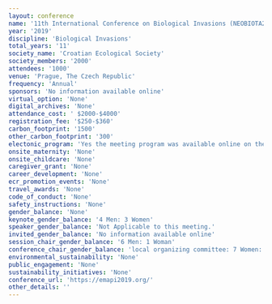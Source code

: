 ```yaml
---
layout: conference 
name: '11th International Conference on Biological Invasions (NEOBIOTA2019)'
year: '2019'
discipline: 'Biological Invasions'
total_years: '11'
society_name: 'Croatian Ecological Society'
society_members: '2000'
attendees: '1000'
venue: 'Prague, The Czech Republic'
frequency: 'Annual'
sponsors: 'No information available online'
virtual_option: 'None'
digital_archives: 'None'
attendance_cost: ' $2000-$4000'
registration_fee: '$250-$360'
carbon_footprint: '1500'
other_carbon_footprint: '300'
electonic_program: 'Yes the meeting program was available online on the conference website.'
onsite_maternity: 'None'
onsite_childcare: 'None'
caregiver_grant: 'None'
career_development: 'None'
ecr_promotion_events: 'None'
travel_awards: 'None'
code_of_conduct: 'None'
safety_instructions: 'None'
gender_balance: 'None'
keynote_gender_balance: '4 Men: 3 Women'
speaker_gender_balance: 'Not Applicable to this meeting.'
invited_gender_balance: 'No information available online'
session_chair_gender_balance: '6 Men: 1 Woman'
conference_chair_gender_balance: 'local organizing committee: 7 Women: 3 Men, Conf chairs: 2 Men'
environmental_sustainability: 'None'
public_engagement: 'None'
sustainability_initiatives: 'None'
conference_url: 'https://emapi2019.org/'
other_details: ''
---
```

